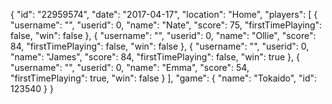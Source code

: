 {
  "id": "22959574",
  "date": "2017-04-17",
  "location": "Home",
  "players": [
    {
      "username": "",
      "userid": 0,
      "name": "Nate",
      "score": 75,
      "firstTimePlaying": false,
      "win": false
    },
    {
      "username": "",
      "userid": 0,
      "name": "Ollie",
      "score": 84,
      "firstTimePlaying": false,
      "win": false
    },
    {
      "username": "",
      "userid": 0,
      "name": "James",
      "score": 84,
      "firstTimePlaying": false,
      "win": true
    },
    {
      "username": "",
      "userid": 0,
      "name": "Emma",
      "score": 54,
      "firstTimePlaying": true,
      "win": false
    }
  ],
  "game": {
    "name": "Tokaido",
    "id": 123540
  }
}
